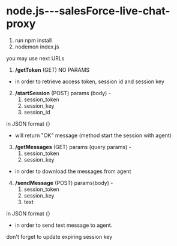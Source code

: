 # node.js---salesForce-live-chat-proxy

1. run npm install
2. nodemon index.js

you may use next URLs

1. <b>/getToken</b> (GET)
    NO PARAMS

- in order to retrieve access token, session id and session key

2. <b>/startSession</b>  (POST)
  params (body) - 
    1. session_token
    2. session_key
    3. session_id

in JSON format {}

- will return "OK" message (method start the session with agent)

3. <b>/getMessages</b>  (GET)
  params (query params) - 
     1. session_token
     2. session_key
     
- in order to download the messages from agent

4. <b>/sendMessage</b>  (POST)
  params(body) - 
      1. session_token
      2. session_key
      3. text
  
  in JSON format {}
  
  - in order to send text message to agent.
  
  
  don't forget to update expiring session key
